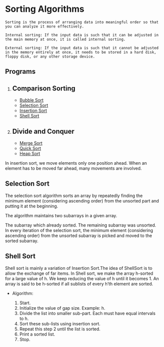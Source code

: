 # Sorting Algorithms

```README
Sorting is the process of arranging data into meaningful order so that you can analyze it more effectively.

Internal sorting: If the input data is such that it can be adjusted in the main memory at once, it is called internal sorting.

External sorting: If the input data is such that it cannot be adjusted in the memory entirely at once, it needs to be stored in a hard disk, floppy disk, or any other storage device.
```

## Programs

1. ## Comparison Sorting

   - [Bubble Sort](https://github.com/sthsuyash/CSIT_Labs/blob/main/3rd_Semester/DSA/6_Sorting/bubble_sort.cpp)
   - [Selection Sort](https://github.com/sthsuyash/CSIT_Labs/blob/main/3rd_Semester/DSA/6_Sorting/selection_sort.cpp)
   - [Insertion Sort](https://github.com/sthsuyash/CSIT_Labs/blob/main/3rd_Semester/DSA/6_Sorting/insertion_sort.cpp)
   - [Shell Sort](https://github.com/sthsuyash/CSIT_Labs/blob/main/3rd_Semester/DSA/6_Sorting/shell_sort.cpp)

2. ## Divide and Conquer

   - [Merge Sort](https://github.com/sthsuyash/CSIT_Labs/blob/main/3rd_Semester/DSA/6_Sorting/merge_sort.cpp)
   - [Quick Sort](https://github.com/sthsuyash/CSIT_Labs/blob/main/3rd_Semester/DSA/6_Sorting/quick_sort.cpp)
   - [Heap Sort](https://github.com/sthsuyash/CSIT_Labs/blob/main/3rd_Semester/DSA/6_Sorting/heap_sort.cpp)

In insertion sort, we move elements only one position ahead. When an element has to be moved far ahead, many movements are involved.

## Selection Sort

The selection sort algorithm sorts an array by repeatedly finding the minimum element (considering ascending order) from the unsorted part and putting it at the beginning.

The algorithm maintains two subarrays in a given array.

The subarray which already sorted.
The remaining subarray was unsorted.
In every iteration of the selection sort, the minimum element (considering ascending order) from the unsorted subarray is picked and moved to the sorted subarray.

## Shell Sort

Shell sort is mainly a variation of Insertion Sort.The idea of ShellSort is to allow the exchange of far items. In Shell sort, we make the array h-sorted for a large value of h. We keep reducing the value of h until it becomes 1. An array is said to be h-sorted if all sublists of every h’th element are sorted.

- Algorithm:

  1. Start.
  2. Initialize the value of gap size. Example: h.
  3. Divide the list into smaller sub-part. Each must have equal intervals to h.
  4. Sort these sub-lists using insertion sort.
  5. Repeat this step 2 until the list is sorted.
  6. Print a sorted list.
  7. Stop.
